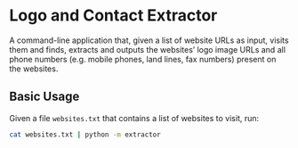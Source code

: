 # Logo and Contact Extractor

A command-line application that, given a list of website URLs as input, visits them
and finds, extracts and outputs the websites’ logo image URLs and all phone numbers (e.g.
mobile phones, land lines, fax numbers) present on the websites.

## Basic Usage

Given a file `websites.txt` that contains a list of websites to visit, run:

```bash
cat websites.txt | python -m extractor
```
